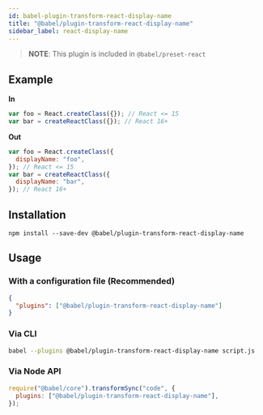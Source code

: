 ```yaml
---
id: babel-plugin-transform-react-display-name
title: "@babel/plugin-transform-react-display-name"
sidebar_label: react-display-name
---
```


> **NOTE**: This plugin is included in `@babel/preset-react`

## Example

**In**

```js title="JavaScript"
var foo = React.createClass({}); // React <= 15
var bar = createReactClass({}); // React 16+
```

**Out**

```js title="JavaScript"
var foo = React.createClass({
  displayName: "foo",
}); // React <= 15
var bar = createReactClass({
  displayName: "bar",
}); // React 16+
```

## Installation

```shell npm2yarn
npm install --save-dev @babel/plugin-transform-react-display-name
```

## Usage

### With a configuration file (Recommended)

```json title="babel.config.json"
{
  "plugins": ["@babel/plugin-transform-react-display-name"]
}
```

### Via CLI

```sh title="Shell"
babel --plugins @babel/plugin-transform-react-display-name script.js
```

### Via Node API

```js title="JavaScript"
require("@babel/core").transformSync("code", {
  plugins: ["@babel/plugin-transform-react-display-name"],
});
```
